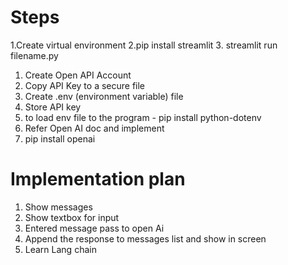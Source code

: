 # Steps
1.Create virtual environment
2.pip install streamlit
3. streamlit run filename.py

1. Create Open API Account
2. Copy API Key to a secure file
3. Create .env (environment variable) file
4. Store API key
5. to load env file to the program - pip install python-dotenv
6. Refer Open AI doc and implement 
7. pip install openai

# Implementation plan

1. Show messages
2. Show textbox for input
3. Entered message pass to open Ai
4. Append the response to messages list and show in screen
5. Learn Lang chain